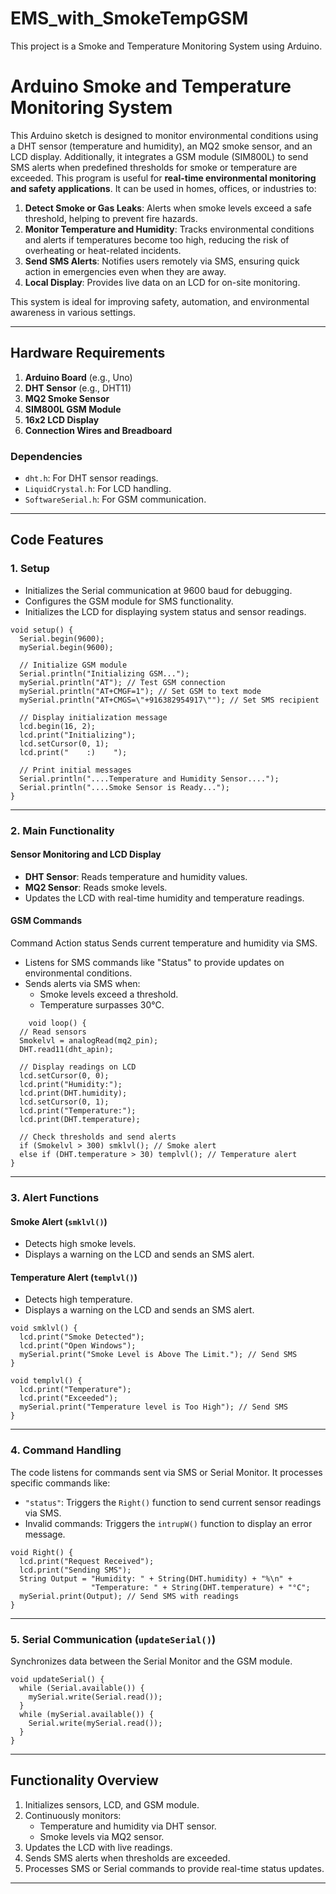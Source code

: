 # EMS_with_SmokeTempGSM
This project is a Smoke and Temperature Monitoring System using Arduino.
# Arduino Smoke and Temperature Monitoring System

This Arduino sketch is designed to monitor environmental conditions using a DHT sensor (temperature and humidity), an MQ2 smoke sensor, and an LCD display. Additionally, it integrates a GSM module (SIM800L) to send SMS alerts when predefined thresholds for smoke or temperature are exceeded.
This program is useful for **real-time environmental monitoring and safety applications**. It can be used in homes, offices, or industries to:

1. **Detect Smoke or Gas Leaks**: Alerts when smoke levels exceed a safe threshold, helping to prevent fire hazards.
2. **Monitor Temperature and Humidity**: Tracks environmental conditions and alerts if temperatures become too high, reducing the risk of overheating or heat-related incidents.
3. **Send SMS Alerts**: Notifies users remotely via SMS, ensuring quick action in emergencies even when they are away.
4. **Local Display**: Provides live data on an LCD for on-site monitoring.

This system is ideal for improving safety, automation, and environmental awareness in various settings.

---

## Hardware Requirements

1. **Arduino Board** (e.g., Uno)
2. **DHT Sensor** (e.g., DHT11)
3. **MQ2 Smoke Sensor**
4. **SIM800L GSM Module**
5. **16x2 LCD Display**
6. **Connection Wires and Breadboard**
### Dependencies

- `dht.h`: For DHT sensor readings.
- `LiquidCrystal.h`: For LCD handling.
- `SoftwareSerial.h`: For GSM communication.


---

## Code Features

### 1. **Setup**

- Initializes the Serial communication at 9600 baud for debugging.
- Configures the GSM module for SMS functionality.
- Initializes the LCD for displaying system status and sensor readings.
```
void setup() {
  Serial.begin(9600);
  mySerial.begin(9600);

  // Initialize GSM module
  Serial.println("Initializing GSM...");
  mySerial.println("AT"); // Test GSM connection
  mySerial.println("AT+CMGF=1"); // Set GSM to text mode
  mySerial.println("AT+CMGS=\"+916382954917\""); // Set SMS recipient
  
  // Display initialization message
  lcd.begin(16, 2);
  lcd.print("Initializing");
  lcd.setCursor(0, 1);
  lcd.print("    :)    ");
  
  // Print initial messages
  Serial.println("....Temperature and Humidity Sensor....");
  Serial.println("....Smoke Sensor is Ready...");
}

```

---
### 2. **Main Functionality**

#### Sensor Monitoring and LCD Display

- **DHT Sensor**: Reads temperature and humidity values.
- **MQ2 Sensor**: Reads smoke levels.
- Updates the LCD with real-time humidity and temperature readings.

#### GSM Commands

Command    	Action
status	            Sends current temperature and humidity via SMS.

- Listens for SMS commands like "Status" to provide updates on environmental conditions.
- Sends alerts via SMS when:
    - Smoke levels exceed a threshold.
    - Temperature surpasses 30°C.
```
    void loop() {
  // Read sensors
  Smokelvl = analogRead(mq2_pin);
  DHT.read11(dht_apin);
  
  // Display readings on LCD
  lcd.setCursor(0, 0);
  lcd.print("Humidity:");
  lcd.print(DHT.humidity);
  lcd.setCursor(0, 1);
  lcd.print("Temperature:");
  lcd.print(DHT.temperature);

  // Check thresholds and send alerts
  if (Smokelvl > 300) smklvl(); // Smoke alert
  else if (DHT.temperature > 30) templvl(); // Temperature alert
}

```

---
### 3. **Alert Functions**

#### Smoke Alert (`smklvl()`)

- Detects high smoke levels.
- Displays a warning on the LCD and sends an SMS alert.

#### Temperature Alert (`templvl()`)

- Detects high temperature.
- Displays a warning on the LCD and sends an SMS alert.
```
void smklvl() {
  lcd.print("Smoke Detected");
  lcd.print("Open Windows");
  mySerial.print("Smoke Level is Above The Limit."); // Send SMS
}

void templvl() {
  lcd.print("Temperature");
  lcd.print("Exceeded");
  mySerial.print("Temperature level is Too High"); // Send SMS
}

```

---
### 4. **Command Handling**

The code listens for commands sent via SMS or Serial Monitor. It processes specific commands like:

- `"status"`: Triggers the `Right()` function to send current sensor readings via SMS.
- Invalid commands: Triggers the `intrupW()` function to display an error message.
```
void Right() {
  lcd.print("Request Received");
  lcd.print("Sending SMS");
  String Output = "Humidity: " + String(DHT.humidity) + "%\n" +
                  "Temperature: " + String(DHT.temperature) + "°C";
  mySerial.print(Output); // Send SMS with readings
}

```

---
### 5. **Serial Communication (`updateSerial()`)**

Synchronizes data between the Serial Monitor and the GSM module.
```
void updateSerial() {
  while (Serial.available()) {
    mySerial.write(Serial.read());
  }
  while (mySerial.available()) {
    Serial.write(mySerial.read());
  }
}

```

---
## Functionality Overview

1. Initializes sensors, LCD, and GSM module.
2. Continuously monitors:
    - Temperature and humidity via DHT sensor.
    - Smoke levels via MQ2 sensor.
3. Updates the LCD with live readings.
4. Sends SMS alerts when thresholds are exceeded.
5. Processes SMS or Serial commands to provide real-time status updates.
---
